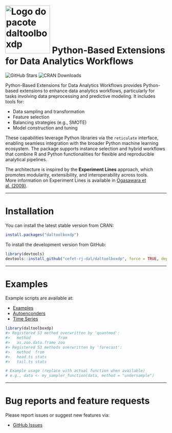
<!-- README.md is generated from README.Rmd. Please edit that file -->

# <img src='https://raw.githubusercontent.com/cefet-rj-dal/daltoolboxdp/master/inst/logo.png' alt='Logo do pacote daltoolboxdp' align='centre' height='150' width='139'/> Python-Based Extensions for Data Analytics Workflows

<!-- badges: start -->

![GitHub
Stars](https://img.shields.io/github/stars/cefet-rj-dal/daltoolboxdp?logo=Github)
![CRAN Downloads](https://cranlogs.r-pkg.org/badges/daltoolboxdp)
<!-- badges: end -->

Python-Based Extensions for Data Analytics Workflows provides
Python-based extensions to enhance data analytics workflows,
particularly for tasks involving data preprocessing and predictive
modeling. It includes tools for:

- Data sampling and transformation  
- Feature selection  
- Balancing strategies (e.g., SMOTE)  
- Model construction and tuning

These capabilities leverage Python libraries via the `reticulate`
interface, enabling seamless integration with the broader Python machine
learning ecosystem. The package supports instance selection and hybrid
workflows that combine R and Python functionalities for flexible and
reproducible analytical pipelines.

The architecture is inspired by the **Experiment Lines** approach, which
promotes modularity, extensibility, and interoperability across tools.  
More information on Experiment Lines is available in [Ogasawara et
al. (2009)](https://doi.org/10.1007/978-3-642-02279-1_20).

------------------------------------------------------------------------

# Installation

You can install the latest stable version from CRAN:

``` r
install.packages("daltoolboxdp")
```

To install the development version from GitHub:

``` r
library(devtools)
devtools::install_github("cefet-rj-dal/daltoolboxdp", force = TRUE, dependencies = FALSE, upgrade = "never")
```

------------------------------------------------------------------------

# Examples

Example scripts are available at:

- [Examples](https://github.com/cefet-rj-dal/daltoolboxdp/tree/main/examples)
- [Autoenconders](https://github.com/cefet-rj-dal/daltoolboxdp/tree/main/autoencoder)
- [Time
  Series](https://github.com/cefet-rj-dal/daltoolboxdp/tree/main/timeseries)

``` r
library(daltoolboxdp)
#> Registered S3 method overwritten by 'quantmod':
#>   method            from
#>   as.zoo.data.frame zoo
#> Registered S3 methods overwritten by 'forecast':
#>   method  from 
#>   head.ts stats
#>   tail.ts stats

# Example usage (replace with actual function when available)
# e.g., data <- my_sampler_function(data, method = "undersample")
```

------------------------------------------------------------------------

# Bug reports and feature requests

Please report issues or suggest new features via:

- [GitHub Issues](https://github.com/cefet-rj-dal/daltoolboxdp/issues)
